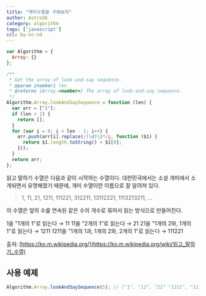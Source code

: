 ```yaml
---
title: "개미수열을 구해보자"
author: Astro36
category: algorithm
tags: ['javascript']
ccl: by-nc-nd
---
```


```javascript
var Algorithm = {
  Array: {}
};

/**
 * Get the array of look-and-say sequence.
 * @param {number} len
 * @returns {Array.<number>} The array of look-and-say sequence.
 */
Algorithm.Array.lookAndSaySequence = function (len) {
  var arr = ["1"];
  if (len < 1) {
    return [];
  }
  for (var i = 0; i < len - 1; i++) {
    arr.push(arr[i].replace(/(\d)\1*/g, function ($1) {
      return $1.length.toString() + $1[0];
    }));
  }
  return arr;
};
```

읽고 말하기 수열은 다음과 같이 시작하는 수열이다. 대한민국에서는 소설 개미에서 소개되면서 유명해졌기 때문에, 개미 수열이란 이름으로 잘 알려져 있다.

> 1, 11, 21, 1211, 111221, 312211, 13112221, 1113213211, ...

이 수열은 앞의 수를 연속된 같은 수의 개수로 묶어서 읽는 방식으로 만들어진다.

1을 "1개의 1"로 읽는다 → 11
11을 "2개의 1"로 읽는다 → 21
21을 "1개의 2와, 1개의 1"로 읽는다 → 1211
1211을 "1개의 1과, 1개의 2와, 2개의 1"로 읽는다 → 111221

출처: [https://ko.m.wikipedia.org/](https://ko.m.wikipedia.org/wiki/읽고_말하기_수열)

## 사용 예제

```javascript
Algorithm.Array.lookAndSaySequence(5); // ["1", "11", "21" "1211", "111221"];
```
